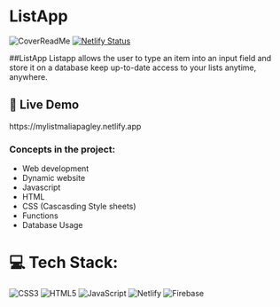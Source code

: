 # ListApp
![CoverReadMe](https://github.com/MaliaPagley/ListApp/assets/103156594/a8eaa4be-f3d1-4be2-90dc-7116af3c22eb)
[![Netlify Status](https://api.netlify.com/api/v1/badges/4c7874e7-80dd-4ecd-883b-3d2759ed15b6/deploy-status)](https://app.netlify.com/sites/mylistmaliapagley/deploys)

##ListApp
Listapp allows the user to type an item into an input field and store it on a database keep up-to-date access to your lists anytime, anywhere.

<h2>🚀  Live Demo</h2>
https://mylistmaliapagley.netlify.app

### Concepts in the project:
-   Web development
-   Dynamic website
-   Javascript 
-   HTML 
-   CSS (Cascasding Style sheets) 
-   Functions
-   Database Usage

 
# 💻 Tech Stack:
![CSS3](https://img.shields.io/badge/css3-%231572B6.svg?style=for-the-badge&logo=css3&logoColor=white) ![HTML5](https://img.shields.io/badge/html5-%23E34F26.svg?style=for-the-badge&logo=html5&logoColor=white) ![JavaScript](https://img.shields.io/badge/javascript-%23323330.svg?style=for-the-badge&logo=javascript&logoColor=%23F7DF1E) ![Netlify](https://img.shields.io/badge/netlify-%23000000.svg?style=for-the-badge&logo=netlify&logoColor=#00C7B7) ![Firebase](https://img.shields.io/badge/firebase-%23039BE5.svg?style=for-the-badge&logo=firebase)

